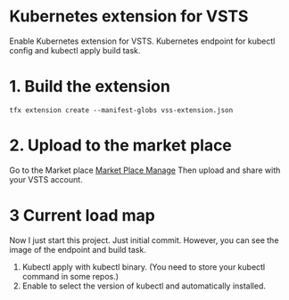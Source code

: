Kubernetes extension for VSTS
===

Enable Kubernetes extension for VSTS. Kubernetes endpoint for kubectl config and kubectl apply build task.

# 1. Build the extension

```
tfx extension create --manifest-globs vss-extension.json
``` 

# 2. Upload to the market place

Go to the Market place [Market Place Manage](https://marketplace.visualstudio.com/manage)
Then upload and share with your VSTS account.

# 3 Current load map

Now I just start this project. Just initial commit. 
However, you can see the image of the endpoint and build task. 

1. Kubectl apply with kubectl binary. (You need to store your kubectl command in some repos.)
2. Enable to select the version of kubectl and automatically installed.

